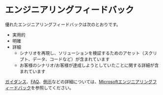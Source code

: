 # エンジニアリングフィードバック

優れたエンジニアリングフィードバックは次のとおりです。

- 実用的
- 明確
- 詳細
  - シナリオを再現し、ソリューションを検証するためのアセット（スクリプト、データ、コードなど）が含まれています
  - お客様のシナリオ/お客様が達成しようとしていたことに関する詳細が含まれています

[ガイダンス](../../engineering-feedback/feedback-guidance.md)、[FAQ](../../engineering-feedback/feedback-faq.md)、[例示](../../engineering-feedback/feedback-examples.md)などの詳細については、[Microsoftエンジニアリングフィードバック](../../engineering-feedback/README.md)を参照してください。

